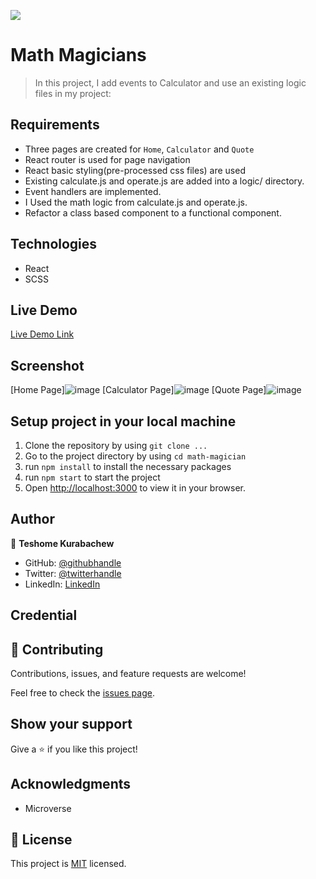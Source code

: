 ![](https://img.shields.io/badge/Microverse-blueviolet)

# Math Magicians

> In this project, I add events to Calculator and use an existing logic files in my project:

## Requirements

* Three pages are created for `Home`, `Calculator` and `Quote`
* React router is used for page navigation
* React basic styling(pre-processed css files) are used
* Existing calculate.js and operate.js are added into a logic/ directory.
* Event handlers are implemented.
* I Used the math logic from calculate.js and operate.js.
* Refactor a class based component to a functional component.

## Technologies

* React
* SCSS

## Live Demo

[Live Demo Link](https://teshemaximillan.github.io/Math-Magician/)

## Screenshot

[Home Page]![image](https://user-images.githubusercontent.com/51437483/165576982-2c581cf5-97b2-461d-984a-1724e4fe5f9e.png)
[Calculator Page]![image](https://user-images.githubusercontent.com/51437483/165577705-4a5aa7e7-5e69-44be-9c98-e05676c9982b.png)
[Quote Page]![image](https://user-images.githubusercontent.com/51437483/165577979-e9edcfa4-208b-4024-ae36-3a14d9367cce.png)

## Setup project in your local machine

1. Clone the repository by using `git clone ...`
2. Go to the project directory by using `cd math-magician`
3. run `npm install` to install the necessary packages
4. run `npm start` to start the project 
5. Open [http://localhost:3000](http://localhost:3000) to view it in your browser.

## Author

👤 **Teshome Kurabachew**

- GitHub: [@githubhandle](https://github.com/TesheMaximillan)
- Twitter: [@twitterhandle](https://twitter.com/TesheKura)
- LinkedIn: [LinkedIn](https://www.linkedin.com/in/teshome-kurabachew-aa8067180/)

## Credential

## 🤝 Contributing

Contributions, issues, and feature requests are welcome!

Feel free to check the [issues page](https://github.com/TesheMaximillan/Math-Magician/issues).

## Show your support

Give a ⭐️ if you like this project!

## Acknowledgments

- Microverse 

## 📝 License

This project is [MIT](./MIT.md) licensed.
